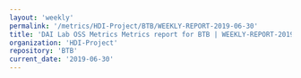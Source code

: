 ```yaml
---
layout: 'weekly'
permalink: '/metrics/HDI-Project/BTB/WEEKLY-REPORT-2019-06-30'
title: 'DAI Lab OSS Metrics Metrics report for BTB | WEEKLY-REPORT-2019-06-30'
organization: 'HDI-Project'
repository: 'BTB'
current_date: '2019-06-30'
---
```

